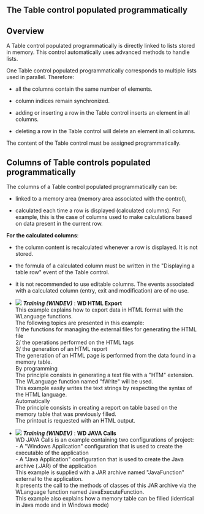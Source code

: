 


## The Table control populated programmatically
			



<a name="NOTE1"></a>
<a name="NOTE1_1"></a>


## Overview
<a name="overview_ELTTEXTE000096"></a>
A Table control populated programmatically is directly linked to lists stored in memory. This control automatically uses advanced methods to handle lists.

One Table control populated programmatically corresponds to multiple lists used in parallel. Therefore:

- all the columns contain the same number of elements.

- column indices remain synchronized.

- adding or inserting a row in the Table control inserts an element in all columns.

- deleting a row in the Table control will delete an element in all columns.




The content of the Table control must be assigned programmatically.



<a name="NOTE2"></a>
<a name="NOTE2_1"></a>


## Columns of Table controls populated programmatically
<a name="columns_table_controls_populated_programmatically_ELTTEXTE000120"></a>
The columns of a Table control populated programmatically can be:

- linked to a memory area (memory area associated with the control),

- calculated each time a row is displayed (calculated columns). For example, this is the case of columns used to make calculations based on data present in the current row.




**For the calculated columns**:

- the column content is recalculated whenever a row is displayed. It is not stored.

- the formula of a calculated column must be written in the "Displaying a table row" event of the Table control.

- it is not recommended to use editable columns. The events associated with a calculated column (entry, exit and modification) are of no use.





- ![](https://doc.pcsoft.fr/en-US/images/image.awp?langid=3&name=WDHTMLExport.gif) ***Training (WINDEV)*** : **WD HTML Export** <br>This example explains how to export data in HTML format with the WLanguage functions.<br>The following topics are presented in this example:<br>1/ the functions for managing the external files for generating the HTML file<br>2/ the operations performed on the HTML tags<br>3/ the generation of an HTML report<br>The generation of an HTML page is performed from the data found in a memory table.<br>By programming<br>The principle consists in generating a text file with a "HTM" extension. The WLanguage function named "fWrite" will be used.<br>This example easily writes the text strings by respecting the syntax of the HTML language.<br>Automatically<br>The principle consists in creating a report on table based on the memory table that was previously filled.<br>The printout is requested with an HTML output.
- ![](https://doc.pcsoft.fr/en-US/images/image.awp?langid=3&name=WDJAVACalls.gif) ***Training (WINDEV)*** : **WD JAVA Calls** <br>WD JAVA Calls is an example containing two configurations of project:<br>- A "Windows Application" configuration that is used to create the executable of the application<br>- A "Java Application" configuration that is used to create the Java archive (.JAR) of the application<br>This example is supplied with a JAR archive named "JavaFunction" external to the application.<br>It presents the call to the methods of classes of this JAR archive via the WLanguage function named JavaExecuteFunction.<br>This example also explains how a memory table can be filled (identical in Java mode and in Windows mode)


